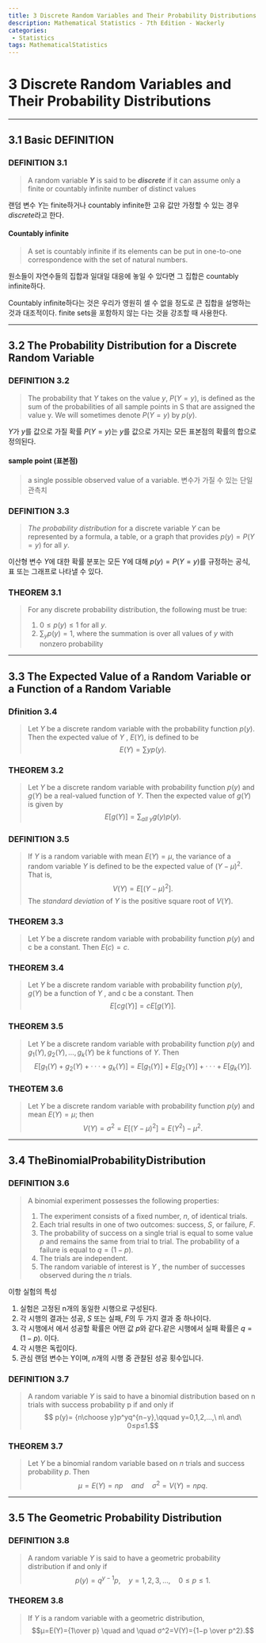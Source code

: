 ```yaml
---
title: 3 Discrete Random Variables and Their Probability Distributions
description: Mathematical Statistics - 7th Edition - Wackerly
categories:
 - Statistics
tags: MathematicalStatistics 
---
```


# 3 Discrete Random Variables and Their Probability Distributions

---

## 3.1 Basic DEFINITION
### DEFINITION 3.1
> A random variable **_Y_** is said to be _**discrete**_ if it can assume only a finite or countably infinite number of distinct values 

랜덤 변수 $Y$는 finite하거나 countably infinite한 고유 값만 가정할 수 있는 경우 $discrete$라고 한다.

#### Countably infinite
 > A set is countably infinite if its elements can be put in one-to-one correspondence with the set of natural numbers. 

 원소들이 자연수들의 집합과 일대일 대응에 놓일 수 있다면 그 집합은 countably infinite하다.

 Countably infinite하다는 것은 우리가 영원히 셀 수 없을 정도로 큰 집합을 설명하는 것과 대조적이다. finite sets을 포함하지 않는 다는 것을 강조할 때 사용한다.

---

## 3.2 The Probability Distribution for a Discrete Random Variable

### DEFINITION 3.2
> The probability that $Y$ takes on the value $y$, $P(Y = y)$, is defined as the sum of the probabilities of all sample points in S that are assigned the value y. We will sometimes denote $P(Y = y)$ by $p(y)$.

$Y$가 $y$를 값으로 가질 확률 $P(Y = y)$는 $y$를 값으로 가지는 모든 표본점의 확률의 합으로 정의된다. 

#### sample point (표본점)
>a single possible observed value of a variable.
변수가 가질 수 있는 단일 관측치

### DEFINITION 3.3
> _The probability distribution_ for a discrete variable $Y$ can be represented by a formula, a table, or a graph that provides $p(y) = P(Y = y)$ for all $y$.

이산형 변수 $Y$에 대한 확률 분포는 모든 Y에 대해 $p(y) = P(Y = y)$를 규정하는 공식, 표 또는 그래프로 나타낼 수 있다.

### THEOREM 3.1
> For any discrete probability distribution, the following must be true:
> 1. $0≤ p(y)≤1$ for all $y$.
> 2. $\sum_y p(y) = 1$, where the summation is over all values of $y$ with nonzero probability

--- 

## 3.3 The Expected Value of a Random Variable or a Function of a Random Variable

### Dfinition 3.4
> Let $Y$ be a discrete random variable with the probability function $p(y)$. Then the expected value of $Y$ , $E(Y)$, is defined to be
> $$ E(Y)=\sum yp(y).$$


### THEOREM 3.2
> Let $Y$ be a discrete random variable with probability function $p(y)$ and $g(Y)$ be a real-valued function of $Y$. Then the expected value of $g(Y)$ is given by
> $$ E[g(Y)] = \sum_{all\ y} g(y)p(y).$$


### DEFINITION 3.5
> If $Y$ is a random variable with mean $E(Y) = μ$, the variance of a random variable $Y$ is defined to be the expected value of $(Y − μ)^2$. That is,
> $$V (Y) = E [(Y − μ)^2].$$
> The *standard deviation* of $Y$ is the positive square root of $V (Y )$.

### THEOREM 3.3
> Let $Y$ be a discrete random variable with probability function $p(y)$ and c be a constant. Then $E(c) = c$. 

### THEOREM 3.4
> Let $Y$ be a discrete random variable with probability function $p(y)$, $g(Y)$ be a function of $Y$ , and c be a constant. Then
> $$ E[cg(Y)] = cE[g(Y)].$$

### THEOREM 3.5
> Let $Y$ be a discrete random variable with probability function $p(y)$ and $g_1(Y ), g_2(Y),..., g_k(Y)$ be $k$ functions of $Y$. Then
>$$ E [g_1 (Y ) + g_2 (Y ) + · · · + g_k (Y )] = E [g_1 (Y )] + E [g_2 (Y )] + · · · + E [g_k (Y )]. $$

### THEOTEM 3.6
> Let $Y$ be a discrete random variable with probability function $p(y)$ and mean $E(Y) = μ$; then
>$$ V(Y)=σ^2 = E[(Y −μ)^2]= E(Y^2)−μ^2.$$

---
## 3.4 TheBinomialProbabilityDistribution

### DEFINITION 3.6
> A binomial experiment possesses the following properties:
>1.  The experiment consists of a fixed number, $n$, of identical trials.
>2. Each trial results in one of two outcomes: success, $S$, or failure, $F$.
>3. The probability of success on a single trial is equal to some value $p$ and remains the same from trial to trial. The probability of a failure is equal to $q = (1 − p)$.
>4. The trials are independent.
>5. The random variable of interest is $Y$ , the number of successes observed during the $n$ trials.

이항 실험의 특성

1. 실험은  고정된 n개의 동일한 시행으로 구성된다.
2. 각 시행의 결과는 성공, $S$ 또는 실패, $F$의 두 가지 결과 중 하나이다.
3. 각 시행에서 에서 성공할 확률은 어떤 값 $p$와 같다.같은 시행에서 실패 확률은 $q = (1 - p).$ 이다.
4. 각 시행은 독립이다.
5. 관심 랜덤 변수는 Y이며, $n$개의 시행 중 관찰된 성공 횟수입니다.

### DEFINITION 3.7
> A random variable $Y$ is said to have a binomial distribution based on n trials with success probability p if and only if
> $$ p(y)= {n\choose y}p^yq^{n−y},\qquad  y=0,1,2,...,\ n\ and\ 0≤p≤1.$$

### THEOREM 3.7
> Let $Y$ be a binomial random variable based on $n$ trials and success probability $p$. Then
> $$μ=E(Y)=np\quad and\quad σ^2 =V(Y)=npq.$$

---

## 3.5 The Geometric Probability Distribution

### DEFINITION 3.8
>A random variable $Y$ is said to have a geometric probability distribution if and only if
>$$p(y)=q^{y−1}p,\quad y=1,2,3,...,\quad 0≤p≤1.$$

### THEOREM 3.8
> If $Y$ is a random variable with a geometric distribution,
>$$μ=E(Y)={1\over p} \quad and \quad σ^2=V(Y)={1−p \over p^2}.$$
